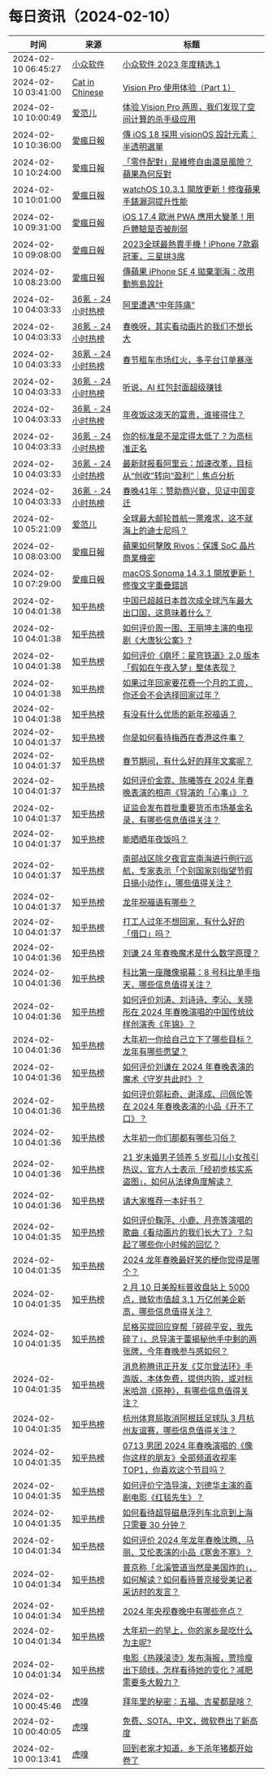 ﻿# 每日资讯（2024-02-10）

|时间|来源|标题|
|---|---|---|
|2024-02-10 06:45:27|[小众软件](https://www.appinn.com/feed/)|[小众软件 2023 年度精选.1](https://www.appinn.com/appinn-2023-top-15-list-1/)|
|2024-02-10 03:41:00|[Cat in Chinese](http://chinese.catchen.me/feeds/posts/default)|[Vision Pro 使用体验（Part 1）](http://chinese.catchen.me/2024/02/vision-pro-review-part-1.html)|
|2024-02-10 10:00:49|[爱范儿](https://www.ifanr.com/feed)|[体验 Vision Pro 两周，我们发现了空间计算的杀手级应用](https://www.ifanr.com/1575284?utm_source=rss&utm_medium=rss&utm_campaign=)|
|2024-02-10 10:36:00|[愛瘋日報](http://www.iphonetaiwan.org/feeds/posts/default)|[傳 iOS 18 採用 visionOS 設計元素：半透明選單](https://www.iphonetaiwan.org/2024/02/apple-ios-18-revolutionary-update.html)|
|2024-02-10 10:24:00|[愛瘋日報](http://www.iphonetaiwan.org/feeds/posts/default)|[「零件配對」是維修自由還是風險？蘋果為何反對](https://www.iphonetaiwan.org/2024/02/apple-vs-oregon-law-parts-restriction-dispute.html)|
|2024-02-10 10:01:00|[愛瘋日報](http://www.iphonetaiwan.org/feeds/posts/default)|[watchOS 10.3.1 開放更新！修復蘋果手錶漏洞提升性能](https://www.iphonetaiwan.org/2024/02/apple-watchos-10-3-1-update-enhancements.html)|
|2024-02-10 09:31:00|[愛瘋日報](http://www.iphonetaiwan.org/feeds/posts/default)|[iOS 17.4 歐洲 PWA 應用大變革！用戶體驗是否被削弱](https://www.iphonetaiwan.org/2024/02/ios-17-4-impact-on-european-pwa-apps.html)|
|2024-02-10 09:08:00|[愛瘋日報](http://www.iphonetaiwan.org/feeds/posts/default)|[2023全球最熱賣手機！iPhone 7款霸冠軍，三星拼3席](https://www.iphonetaiwan.org/2024/02/global-best-selling-phones-2023.html)|
|2024-02-10 08:23:00|[愛瘋日報](http://www.iphonetaiwan.org/feeds/posts/default)|[傳蘋果 iPhone SE 4 拋棄瀏海：改用動態島設計](https://www.iphonetaiwan.org/2024/02/iphone-se-4-face-id.html)|
|2024-02-10 04:03:33|[36氪 - 24小时热榜](https://rss.mifaw.com/articles/5c8bb11a3c41f61efd36683e/5c91d2e23882afa09dff4901)|[阿里遭遇“中年阵痛”](https://36kr.com/p/2640594423500040)|
|2024-02-10 04:03:33|[36氪 - 24小时热榜](https://rss.mifaw.com/articles/5c8bb11a3c41f61efd36683e/5c91d2e23882afa09dff4901)|[春晚呀，其实看动画片的我们不想长大](https://36kr.com/p/2641580587565317)|
|2024-02-10 04:03:33|[36氪 - 24小时热榜](https://rss.mifaw.com/articles/5c8bb11a3c41f61efd36683e/5c91d2e23882afa09dff4901)|[春节租车市场红火，多平台订单暴涨](https://36kr.com/p/2639630318797064)|
|2024-02-10 04:03:33|[36氪 - 24小时热榜](https://rss.mifaw.com/articles/5c8bb11a3c41f61efd36683e/5c91d2e23882afa09dff4901)|[听说，AI 红包封面超级赚钱](https://36kr.com/p/2641001191768327)|
|2024-02-10 04:03:33|[36氪 - 24小时热榜](https://rss.mifaw.com/articles/5c8bb11a3c41f61efd36683e/5c91d2e23882afa09dff4901)|[年夜饭这泼天的富贵，谁接得住？](https://36kr.com/p/2640708494048389)|
|2024-02-10 04:03:33|[36氪 - 24小时热榜](https://rss.mifaw.com/articles/5c8bb11a3c41f61efd36683e/5c91d2e23882afa09dff4901)|[你的标准是不是定得太低了？为高标准正名](https://36kr.com/p/2591068212230788)|
|2024-02-10 04:03:33|[36氪 - 24小时热榜](https://rss.mifaw.com/articles/5c8bb11a3c41f61efd36683e/5c91d2e23882afa09dff4901)|[最新财报看阿里云：加速改革，目标从“创收”转向“盈利”｜焦点分析](https://36kr.com/p/2641251715693699)|
|2024-02-10 04:03:33|[36氪 - 24小时热榜](https://rss.mifaw.com/articles/5c8bb11a3c41f61efd36683e/5c91d2e23882afa09dff4901)|[春晚41年：赞助商兴衰，见证中国变迁](https://36kr.com/p/2640795576434945)|
|2024-02-10 05:21:09|[爱范儿](https://www.ifanr.com/feed)|[全球最大邮轮首航一票难求，这不就海上的迪士尼吗？](https://www.ifanr.com/1575078?utm_source=rss&utm_medium=rss&utm_campaign=)|
|2024-02-10 08:03:00|[愛瘋日報](http://www.iphonetaiwan.org/feeds/posts/default)|[蘋果如何擊敗 Rivos：保護 SoC 晶片商業機密](https://www.iphonetaiwan.org/2024/02/apple-rivos-confidentiality-battle.html)|
|2024-02-10 07:29:00|[愛瘋日報](http://www.iphonetaiwan.org/feeds/posts/default)|[macOS Sonoma 14.3.1 開放更新！修復文字重疊錯誤](https://www.iphonetaiwan.org/2024/02/apple-macos-sonoma-14-3-1-fixes-text-overlapping-bug.html)|
|2024-02-10 04:01:38|[知乎热榜](https://rss.mifaw.com/articles/5c8bb11a3c41f61efd36683e/5c919d543882afa09dff3fa3)|[中国已超越日本首次成全球汽车最大出口国，这意味着什么？](https://www.zhihu.com/question/638913304)|
|2024-02-10 04:01:38|[知乎热榜](https://rss.mifaw.com/articles/5c8bb11a3c41f61efd36683e/5c919d543882afa09dff3fa3)|[如何评价周一围、王丽坤主演的电视剧《大唐狄公案》?](https://www.zhihu.com/question/640052319)|
|2024-02-10 04:01:38|[知乎热榜](https://rss.mifaw.com/articles/5c8bb11a3c41f61efd36683e/5c919d543882afa09dff3fa3)|[如何评价《崩坏：星穹铁道》2.0 版本「假如在午夜入梦」整体表现？](https://www.zhihu.com/question/643208167)|
|2024-02-10 04:01:38|[知乎热榜](https://rss.mifaw.com/articles/5c8bb11a3c41f61efd36683e/5c919d543882afa09dff3fa3)|[如果过年回家要花费一个月的工资，你还会不会选择回家过年？](https://www.zhihu.com/question/642870408)|
|2024-02-10 04:01:38|[知乎热榜](https://rss.mifaw.com/articles/5c8bb11a3c41f61efd36683e/5c919d543882afa09dff3fa3)|[有没有什么优质的新年祝福语？](https://www.zhihu.com/question/639323656)|
|2024-02-10 04:01:37|[知乎热榜](https://rss.mifaw.com/articles/5c8bb11a3c41f61efd36683e/5c919d543882afa09dff3fa3)|[你是如何看待梅西在香港这件事？](https://www.zhihu.com/question/643668526)|
|2024-02-10 04:01:37|[知乎热榜](https://rss.mifaw.com/articles/5c8bb11a3c41f61efd36683e/5c919d543882afa09dff3fa3)|[春节期间，有什么好的拜年文案呢？](https://www.zhihu.com/question/443737687)|
|2024-02-10 04:01:37|[知乎热榜](https://rss.mifaw.com/articles/5c8bb11a3c41f61efd36683e/5c919d543882afa09dff3fa3)|[如何评价金霏、陈曦等在 2024 年春晚表演的相声《导演的「心事」》？](https://www.zhihu.com/question/643787504)|
|2024-02-10 04:01:37|[知乎热榜](https://rss.mifaw.com/articles/5c8bb11a3c41f61efd36683e/5c919d543882afa09dff3fa3)|[证监会发布首批重要货币市场基金名录，有哪些信息值得关注？](https://www.zhihu.com/question/643706107)|
|2024-02-10 04:01:37|[知乎热榜](https://rss.mifaw.com/articles/5c8bb11a3c41f61efd36683e/5c919d543882afa09dff3fa3)|[能晒晒年夜饭吗？](https://www.zhihu.com/question/514217713)|
|2024-02-10 04:01:37|[知乎热榜](https://rss.mifaw.com/articles/5c8bb11a3c41f61efd36683e/5c919d543882afa09dff3fa3)|[南部战区除夕夜官宣南海进行例行巡航，专家表示「个别国家别指望节假日搞小动作」，哪些值得关注？](https://www.zhihu.com/question/643846171)|
|2024-02-10 04:01:37|[知乎热榜](https://rss.mifaw.com/articles/5c8bb11a3c41f61efd36683e/5c919d543882afa09dff3fa3)|[龙年祝福语有哪些？](https://www.zhihu.com/question/635837562)|
|2024-02-10 04:01:37|[知乎热榜](https://rss.mifaw.com/articles/5c8bb11a3c41f61efd36683e/5c919d543882afa09dff3fa3)|[打工人过年不想回家，有什么好的「借口」吗？](https://www.zhihu.com/question/642870397)|
|2024-02-10 04:01:36|[知乎热榜](https://rss.mifaw.com/articles/5c8bb11a3c41f61efd36683e/5c919d543882afa09dff3fa3)|[刘谦 24 年春晚魔术是什么数学原理？](https://www.zhihu.com/question/643786376)|
|2024-02-10 04:01:36|[知乎热榜](https://rss.mifaw.com/articles/5c8bb11a3c41f61efd36683e/5c919d543882afa09dff3fa3)|[科比第一座雕像揭幕：8 号科比单手指天，哪些信息值得关注？](https://www.zhihu.com/question/643705092)|
|2024-02-10 04:01:36|[知乎热榜](https://rss.mifaw.com/articles/5c8bb11a3c41f61efd36683e/5c919d543882afa09dff3fa3)|[如何评价刘涛、刘诗诗、李沁、关晓彤在 2024 年春晚演唱的中国传统纹样创演秀《年锦》？](https://www.zhihu.com/question/643780231)|
|2024-02-10 04:01:36|[知乎热榜](https://rss.mifaw.com/articles/5c8bb11a3c41f61efd36683e/5c919d543882afa09dff3fa3)|[大年初一你给自己立下了哪些目标？龙年有哪些愿望？](https://www.zhihu.com/question/643229593)|
|2024-02-10 04:01:36|[知乎热榜](https://rss.mifaw.com/articles/5c8bb11a3c41f61efd36683e/5c919d543882afa09dff3fa3)|[如何评价刘谦在 2024 年春晚表演的魔术《守岁共此时》？](https://www.zhihu.com/question/643785170)|
|2024-02-10 04:01:36|[知乎热榜](https://rss.mifaw.com/articles/5c8bb11a3c41f61efd36683e/5c919d543882afa09dff3fa3)|[如何评价郭耘奇、谢泽成、闫佩伦等在 2024 年春晚表演的小品《开不了口》？](https://www.zhihu.com/question/643793608)|
|2024-02-10 04:01:36|[知乎热榜](https://rss.mifaw.com/articles/5c8bb11a3c41f61efd36683e/5c919d543882afa09dff3fa3)|[大年初一你们那都有哪些习俗？](https://www.zhihu.com/question/639272922)|
|2024-02-10 04:01:36|[知乎热榜](https://rss.mifaw.com/articles/5c8bb11a3c41f61efd36683e/5c919d543882afa09dff3fa3)|[21 岁未婚男子领养 5 岁孤儿小女孩引热议，官方人士表示「经初步核实系盗图」，如何从法律角度解读？](https://www.zhihu.com/question/643696570)|
|2024-02-10 04:01:36|[知乎热榜](https://rss.mifaw.com/articles/5c8bb11a3c41f61efd36683e/5c919d543882afa09dff3fa3)|[请大家推荐一本好书？](https://www.zhihu.com/question/639089597)|
|2024-02-10 04:01:35|[知乎热榜](https://rss.mifaw.com/articles/5c8bb11a3c41f61efd36683e/5c919d543882afa09dff3fa3)|[如何评价鞠萍、小鹿、月亮等演唱的歌曲《看动画片的我们长大了》？勾起了哪些你小时候的回忆？](https://www.zhihu.com/question/643789874)|
|2024-02-10 04:01:35|[知乎热榜](https://rss.mifaw.com/articles/5c8bb11a3c41f61efd36683e/5c919d543882afa09dff3fa3)|[2024 龙年春晚最好笑的梗你觉得是哪个？](https://www.zhihu.com/question/643831573)|
|2024-02-10 04:01:35|[知乎热榜](https://rss.mifaw.com/articles/5c8bb11a3c41f61efd36683e/5c919d543882afa09dff3fa3)|[2 月 10 日美股标普收盘站上 5000 点，微软市值超 3.1 万亿创美企新高，哪些信息值得关注？](https://www.zhihu.com/question/643835681)|
|2024-02-10 04:01:35|[知乎热榜](https://rss.mifaw.com/articles/5c8bb11a3c41f61efd36683e/5c919d543882afa09dff3fa3)|[尼格买提回应穿帮「碎碎平安，我先碎了」，总导演于蕾揭秘他手中剩的两张牌，今年春晚参与感如何？](https://www.zhihu.com/question/643843228)|
|2024-02-10 04:01:35|[知乎热榜](https://rss.mifaw.com/articles/5c8bb11a3c41f61efd36683e/5c919d543882afa09dff3fa3)|[消息称腾讯正开发《艾尔登法环》手游版，本体免费，提供内购，或对标米哈游《原神》，有哪些信息值得关注？](https://www.zhihu.com/question/643239835)|
|2024-02-10 04:01:35|[知乎热榜](https://rss.mifaw.com/articles/5c8bb11a3c41f61efd36683e/5c919d543882afa09dff3fa3)|[杭州体育局取消阿根廷足球队 3 月杭州友谊赛，哪些信息值得关注？](https://www.zhihu.com/question/643789912)|
|2024-02-10 04:01:35|[知乎热榜](https://rss.mifaw.com/articles/5c8bb11a3c41f61efd36683e/5c919d543882afa09dff3fa3)|[0713 男团 2024 年春晚演唱的《像你这样的朋友》全部频道收视率 TOP1，你喜欢这个节目吗？](https://www.zhihu.com/question/643784732)|
|2024-02-10 04:01:35|[知乎热榜](https://rss.mifaw.com/articles/5c8bb11a3c41f61efd36683e/5c919d543882afa09dff3fa3)|[如何评价宁浩导演，刘德华主演的喜剧电影《红毯先生》？](https://www.zhihu.com/question/643371874)|
|2024-02-10 04:01:35|[知乎热榜](https://rss.mifaw.com/articles/5c8bb11a3c41f61efd36683e/5c919d543882afa09dff3fa3)|[如何看待超导磁悬浮列车北京到上海只需要 30 分钟？](https://www.zhihu.com/question/643796248)|
|2024-02-10 04:01:34|[知乎热榜](https://rss.mifaw.com/articles/5c8bb11a3c41f61efd36683e/5c919d543882afa09dff3fa3)|[如何评价 2024 年龙年春晚沈腾、马丽、艾伦表演的小品《寒舍不寒》？](https://www.zhihu.com/question/643714155)|
|2024-02-10 04:01:34|[知乎热榜](https://rss.mifaw.com/articles/5c8bb11a3c41f61efd36683e/5c919d543882afa09dff3fa3)|[普京称「北溪管道当然是美国炸的」，如何解读？如何看待普京接受美记者采访时的发言？](https://www.zhihu.com/question/643705978)|
|2024-02-10 04:01:34|[知乎热榜](https://rss.mifaw.com/articles/5c8bb11a3c41f61efd36683e/5c919d543882afa09dff3fa3)|[2024 年央视春晚中有哪些亮点？](https://www.zhihu.com/question/643771062)|
|2024-02-10 04:01:34|[知乎热榜](https://rss.mifaw.com/articles/5c8bb11a3c41f61efd36683e/5c919d543882afa09dff3fa3)|[大年初一的早上，你的家乡是吃什么为主呢?](https://www.zhihu.com/question/641538287)|
|2024-02-10 04:01:34|[知乎热榜](https://rss.mifaw.com/articles/5c8bb11a3c41f61efd36683e/5c919d543882afa09dff3fa3)|[电影《热辣滚烫》发布海报，贾玲瘦出下颌线，怎样看待她的变化？减肥需要多大毅力？](https://www.zhihu.com/question/643846295)|
|2024-02-10 00:45:46|[虎嗅](https://rss.huxiu.com/)|[拜年里的秘密：五福、吉星都是啥？](https://www.huxiu.com/article/2654310.html?f=rss)|
|2024-02-10 00:40:05|[虎嗅](https://rss.huxiu.com/)|[免费、SOTA、中文，微软卷出了新高度](https://www.huxiu.com/article/2650382.html?f=rss)|
|2024-02-10 00:13:41|[虎嗅](https://rss.huxiu.com/)|[回到老家才知道，乡下杀年猪都开始卷了](https://www.huxiu.com/article/2655103.html?f=rss)|
